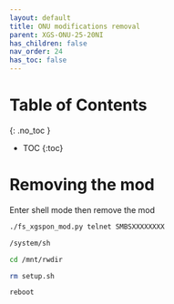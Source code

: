 ```yaml
---
layout: default 
title: ONU modifications removal
parent: XGS-ONU-25-20NI
has_children: false
nav_order: 24
has_toc: false
---
```


# Table of Contents
{: .no_toc }

- TOC
{:toc}

# Removing the mod

Enter shell mode then remove the mod
```bash
./fs_xgspon_mod.py telnet SMBSXXXXXXXX

/system/sh

cd /mnt/rwdir

rm setup.sh

reboot
```
